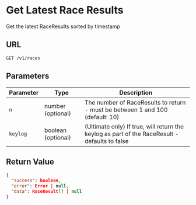 # Get Latest Race Results

Get the latest RaceResults sorted by timestamp

## URL

`GET /v1/races`

## Parameters

| Parameter | Type               | Description                                                                                   |
|-----------|--------------------|-----------------------------------------------------------------------------------------------|
| `n`       | number (optional)  | The number of RaceResults to return - must be between 1 and 100 (default: 10)                 |
| `keylog`  | boolean (optional) | (Ultimate only) If true, will return the keylog as part of the RaceResult - defaults to false |

## Return Value

```json
{
  "success": boolean,
  "error": Error | null,
  "data": RaceResult[] | null
}
```